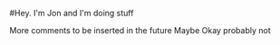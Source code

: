 #Hey. I'm Jon and I'm doing stuff

More comments to be inserted in the future
Maybe
Okay probably not
